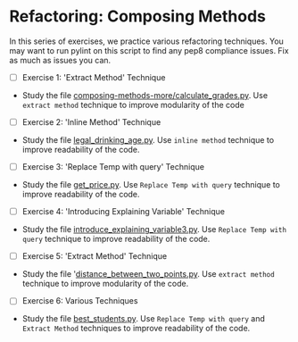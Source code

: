 # Refactoring: Composing Methods

In this series of exercises, we practice various refactoring techniques. You may want to run pylint on this script to find any pep8 compliance issues. Fix as much as issues you can.

- [ ]  Exercise 1: 'Extract Method' Technique
  - Study the file [composing-methods-more/calculate_grades.py](composing-methods-more/calculate_grades.py). Use `extract method` technique to improve modularity of the code
  
- [ ]  Exercise 2: 'Inline Method' Technique
  - Study the file [legal_drinking_age.py](legal_drinking_age.py). Use `inline method` technique to improve readability of the code. 
  
- [ ]  Exercise 3: 'Replace Temp with query' Technique
  - Study the file [get_price.py](get_price.py). Use `Replace Temp with query` technique to improve readability of the code. 

- [ ]  Exercise 4: 'Introducing Explaining Variable' Technique
  - Study the file [introduce_explaining_variable3.py](introduce_explaining_variable3.py). Use `Replace Temp with query` technique to improve readability of the code. 

- [ ]  Exercise 5: 'Extract Method' Technique
  - Study the file '[distance_between_two_points.py](distance_between_two_points.py). Use `extract method` technique to improve modularity of the code. 

- [ ]  Exercise 6: Various Techniques
  - Study the file [best_students.py](best_students.py). Use `Replace Temp with query` and `Extract Method` techniques to improve readability of the code. 
